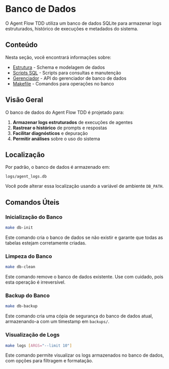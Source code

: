 # Banco de Dados

O Agent Flow TDD utiliza um banco de dados SQLite para armazenar logs estruturados, histórico de execuções e metadados do sistema.

## Conteúdo

Nesta seção, você encontrará informações sobre:

- [Estrutura](structure.md) - Schema e modelagem de dados
- [Scripts SQL](sql-scripts.md) - Scripts para consultas e manutenção
- [Gerenciador](manager.md) - API do gerenciador de banco de dados
- [Makefile](makefile.md) - Comandos para operações no banco

## Visão Geral

O banco de dados do Agent Flow TDD é projetado para:

1. **Armazenar logs estruturados** de execuções de agentes
2. **Rastrear o histórico** de prompts e respostas
3. **Facilitar diagnósticos** e depuração
4. **Permitir análises** sobre o uso do sistema

## Localização

Por padrão, o banco de dados é armazenado em:

```
logs/agent_logs.db
```

Você pode alterar essa localização usando a variável de ambiente `DB_PATH`.

## Comandos Úteis

### Inicialização do Banco

```bash
make db-init
```

Este comando cria o banco de dados se não existir e garante que todas as tabelas estejam corretamente criadas.

### Limpeza do Banco

```bash
make db-clean
```

Este comando remove o banco de dados existente. Use com cuidado, pois esta operação é irreversível.

### Backup do Banco

```bash
make db-backup
```

Este comando cria uma cópia de segurança do banco de dados atual, armazenando-a com um timestamp em `backups/`.

### Visualização de Logs

```bash
make logs [ARGS="--limit 10"]
```

Este comando permite visualizar os logs armazenados no banco de dados, com opções para filtragem e formatação. 